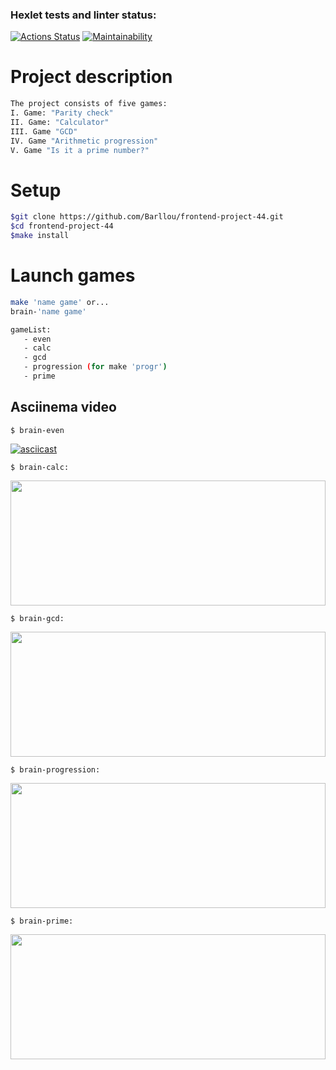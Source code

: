 ### Hexlet tests and linter status:
[![Actions Status](https://github.com/Barllou/frontend-project-44/workflows/hexlet-check/badge.svg)](https://github.com/Barllou/frontend-project-44/actions)
[![Maintainability](https://api.codeclimate.com/v1/badges/d075fbf0ec5b532095aa/maintainability)](https://codeclimate.com/github/Barllou/frontend-project-44/maintainability)

# Project description
```bash
The project consists of five games:
I. Game: "Parity check"
II. Game: "Calculator"
III. Game "GCD"
IV. Game "Arithmetic progression"
V. Game "Is it a prime number?"
```
# Setup
```bash
$git clone https://github.com/Barllou/frontend-project-44.git
$cd frontend-project-44
$make install
```
# Launch games
```bash
make 'name game' or...
brain-'name game'

gameList:
   - even
   - calc
   - gcd
   - progression (for make 'progr')
   - prime
```

## Asciinema video

```
$ brain-even
```
[![asciicast](https://asciinema.org/a/LuTV5ONzUpKvGnrs2MY0f1rQj.svg)](https://asciinema.org/a/LuTV5ONzUpKvGnrs2MY0f1rQj)

```
$ brain-calc:
``` 
<a href = "https://asciinema.org/a/KyscLlbOSvHqdqpqN0yLcsUv6" target="_blank"><img src = "https://asciinema.org/a/KyscLlbOSvHqdqpqN0yLcsUv6.svg" width=100% height=200px></a>

```
$ brain-gcd:
``` 
<a href = "https://asciinema.org/a/i8tXvq55pySscp7WHeMOZHgTX" target="_blank"><img src = "https://asciinema.org/a/i8tXvq55pySscp7WHeMOZHgTX.svg" width=100% height=200px></a>

```
$ brain-progression:
``` 
<a href = "https://asciinema.org/a/sj8DN8k4ZzFf291wjapcJ3toa" target="_blank"><img src = "https://asciinema.org/a/sj8DN8k4ZzFf291wjapcJ3toa.svg" width=100% height=200px></a>

```
$ brain-prime:
``` 
<a href = "https://asciinema.org/a/Cna6QblObiHA62LNmbEqox6Mj" target="_blank"><img src = "https://asciinema.org/a/Cna6QblObiHA62LNmbEqox6Mj.svg" width=100% height=200px></a>
